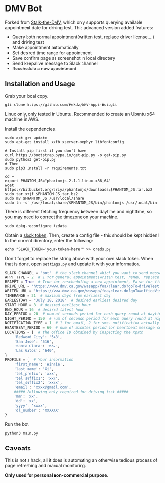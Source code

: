 # DMV Bot

Forked from [Stalk-the-DMV](https://github.com/thisisandreeeee/stalk-the-DMV), which only supports querying available appointment date for driving test. This advanced version added features: 

- Query both normal appointment(written test, replace driver license,...) and driving test
- Make appointment automatically
- Set desired time range for appointment
- Save confirm page as screenshot in local directory
- Send keepalive message to Slack channel
- Reschedule a new appointment

## Installation and Usage
Grab your local copy.
```
git clone https://github.com/Pekdz/DMV-Appt-Bot.git
```
Linux only, only tested in Ubuntu. Recommended to create an Ubuntu x64 machine in AWS.

Install the dependencies.
```
sudo apt-get update
sudo apt-get install xvfb xserver-xephyr libfontconfig

# Install pip first if you don't have
curl https://bootstrap.pypa.io/get-pip.py -o get-pip.py
sudo python3 get-pip.py
# Then
sudo pip3 install -r requirements.txt

cd ~
export PHANTOM_JS="phantomjs-2.1.1-linux-x86_64"
wget https://bitbucket.org/ariya/phantomjs/downloads/$PHANTOM_JS.tar.bz2
sudo tar xvjf $PHANTOM_JS.tar.bz2
sudo mv $PHANTOM_JS /usr/local/share
sudo ln -sf /usr/local/share/$PHANTOM_JS/bin/phantomjs /usr/local/bin
```
There is different fetching frequency between daytime and nighttime, so you may need to correct the timezone on your machine.
```
sudo dpkg-reconfigure tzdata
```
Obtain a [slack token](https://api.slack.com/docs/oauth-test-tokens). Then, create a config file - this should be kept hidden! In the current directory, enter the following:
```
echo "SLACK_TOKEN='your-token-here'" >> creds.py
```
Don't forget to replace the string above with your own slack token. When that is done, open `settings.py` and update it with your information.
```python
SLACK_CHANNEL = 'bot'  # the slack channel which you want to send messages to
APPT_TYPE = 2  # 1 for general appointment(writen test, renew, replace license), 2 for driving test
REAPPT = True  # True for rescheduling a new appointment, False for first-time appointment
DRIVE_URL = 'https://www.dmv.ca.gov/wasapp/foa/clear.do?goTo=driveTest'  # driving test url
WRITEN_URL = 'https://www.dmv.ca.gov/wasapp/foa/clear.do?goTo=officeVisit&localeName=en'  # writen test url
TIMERANGE = 21  # maximum days from earliest day
EARLESTDAY = "July 18, 2018"  # desired earliest desired day
START_HOUR = 8  # desired earliest hour
END_HOUR = 16  # desired latest hour
DAY_PERIOD = 20  # num of seconds period for each query round at daytime
NIGHT_PERIOD = 150  # num of seconds period for each query round at nighttime
NOTIFICATION_TYPE = 1  # 1 for email, 2 for sms. notification actually doesn't work in dmv system
HEARTBEAT_PERIOD = 60  # num of minutes period for heartbeat message sent to slack
LOCATIONS = {  # the office ID obtained by inspecting the xpath
    'Redwood City': '548',
    'San Jose': '516',
    'Santa Clara': '632',
    'Las Gatos': '640',
}
PROFILE = {  # Your information
    'first_name': 'Winnie',
    'last_name': 'Xi',
    'tel_prefix': 'xxx',
    'tel_suffix1': 'xxx',
    'tel_suffix2': 'xxxx',
    'email': 'xxxx@gmail.com',
    ##### Following only required for driving test #####
    'mm': 'xx',
    'dd': 'xx',
    'yyyy': 'xxxx',
    'dl_number': 'XXXXXX'
}
```
Run the bot.
```
python3 main.py
```

## Caveats

This is not a hack, all it does is automating an otherwise tedious process of page refreshing and manual monitoring. 

**Only used for personal non-commercial purpose.**
